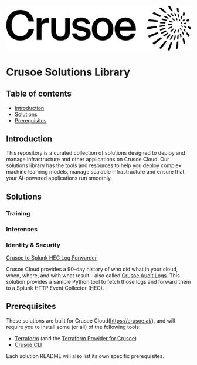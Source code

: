 [![Crusoe](./assets/CrusoeLogo_black.png)](https://www.crusoe.ai/)

# Crusoe Solutions Library

## Table of contents
* [Introduction](#introduction)
* [Solutions](#solutions)
* [Prerequisites](#prerequisites)

## Introduction

This repository is a curated collection of solutions designed to deploy and manage infrastructure and other applications on Crusoe Cloud. Our solutions library has the tools and resources to help you deploy complex machine learning models, manage scalable infrastructure and ensure that your AI-powered applications run smoothly.

## Solutions

### Training

### Inferences

### Identity & Security

[Crusoe to Splunk HEC Log Forwarder](./crusoe-splunk-hec/README.md)

Crusoe Cloud provides a 90-day history of  who did what in your cloud, when, where, and with what result - also called [Crusoe Audit Logs](https://docs.crusoecloud.com/identity-and-security/audit-logs/index.html). This solution provides a sample Python tool to fetch those logs and forward them to a Splunk HTTP Event Collector (HEC). 

## Prerequisites

These solutions are built for Crusoe Cloud(https://crusoe.ai/), and will require you to install some (or all) of the following tools:

- [Terraform](https://www.terraform.io/) (and the [Terraform Provider for Crusoe](https://registry.terraform.io/providers/crusoecloud/crusoe/latest))
- [Crusoe CLI](https://docs.crusoecloud.com/quickstart/installing-the-cli/index.html)

Each solution README will also list its own specific prerequisites.